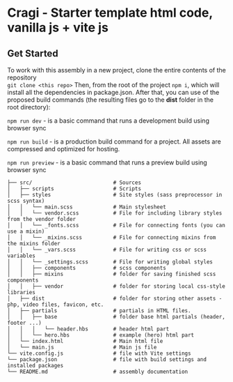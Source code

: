 # Cragi - Starter template html code, vanilla js + vite js

## Get Started

To work with this assembly in a new project, clone the entire contents of the repository <br>
`git clone <this repo>`
Then, from the root of the project `npm i`, which will install all the dependencies in package.json.
After that, you can use of the proposed build commands (the resulting files go to the __dist__ folder in the root directory): <br>

`npm run dev` - is a basic command that runs a development build using browser sync

`npm run build` - is a production build command for a project. All assets are compressed and optimized for hosting.

`npm run preview` - is a basic command that runs a preview build using browser sync


```
├── src/                          # Sources
│   ├── scripts                   # Scripts
│   ├── styles                    # Site styles (sass preprocessor in scss syntax)
│   │   └── main.scss             # Main stylesheet
│   │   └── vendor.scss           # File for including library styles from the vendor folder
│   │   └── _fonts.scss           # File for connecting fonts (you can use a mixin)
│   │   └── _mixins.scss          # File for connecting mixins from the mixins folder
│   │   └── _vars.scss            # File for writing css or scss variables
│   │   └── _settings.scss        # File for writing global styles
│   │   ├── components            # scss components
│   │   ├── mixins                # folder for saving finished scss components
│   │   ├── vendor                # folder for storing local css-style libraries
│   ├── dist                      # folder for storing other assets - php, video files, favicon, etc.
│   ├── partials                  # partials in HTML files.
│   │   ├── base                  # folder base html partials (header, footer ...)
│   │   │   └── header.hbs        # header html part 
│   │   └── hero.hbs              # example (hero) html part 
│   └── index.html                # Main html file
│   └── main.js                   # Main js file
└── vite.config.js                # file with Vite settings
└── package.json                  # file with build settings and installed packages
└── README.md                     # assembly documentation
```


